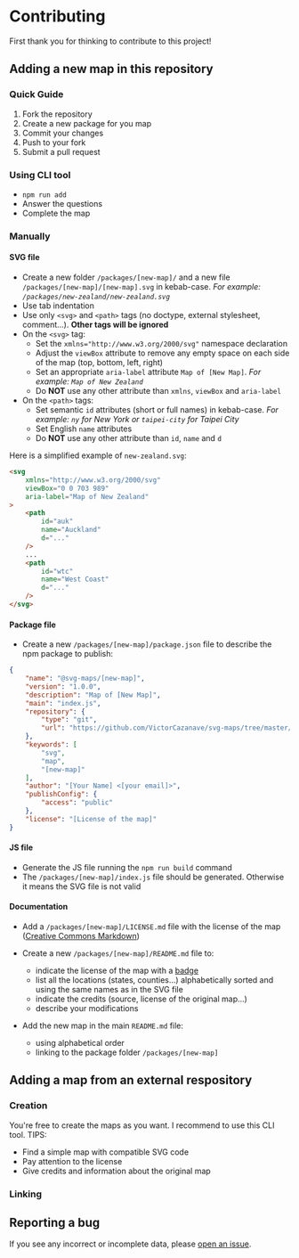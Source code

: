 # Contributing

First thank you for thinking to contribute to this project!

## Adding a new map in this repository

### Quick Guide

1. Fork the repository
2. Create a new package for you map
3. Commit your changes
4. Push to your fork
5. Submit a pull request

### Using CLI tool

* `npm run add`
* Answer the questions
* Complete the map

### Manually

#### SVG file
* Create a new folder `/packages/[new-map]/` and a new file `/packages/[new-map]/[new-map].svg` in kebab-case. _For example: `/packages/new-zealand/new-zealand.svg`_
* Use tab indentation
* Use only `<svg>` and `<path>` tags (no doctype, external stylesheet, comment...). __Other tags will be ignored__
* On the `<svg>` tag:
  * Set the `xmlns="http://www.w3.org/2000/svg"` namespace declaration
  * Adjust the `viewBox` attribute to remove any empty space on each side of the map (top, bottom, left, right)
  * Set an appropriate `aria-label` attribute `Map of [New Map]`. _For example: `Map of New Zealand`_
  * Do __NOT__ use any other attribute than `xmlns`, `viewBox` and `aria-label`
* On the `<path>` tags:
  * Set semantic `id` attributes (short or full names) in kebab-case. _For example: `ny` for New York or `taipei-city` for Taipei City_
  * Set English `name` attributes
  * Do __NOT__ use any other attribute than `id`, `name` and `d`

Here is a simplified example of `new-zealand.svg`:
```html
<svg
	xmlns="http://www.w3.org/2000/svg"
	viewBox="0 0 703 989"
	aria-label="Map of New Zealand"
> 
	<path
		id="auk"
		name="Auckland"
		d="..."
	/>
	...
	<path
		id="wtc"
		name="West Coast"
		d="..."
	/>
</svg>
```

#### Package file
* Create a new `/packages/[new-map]/package.json` file to describe the npm package to publish:
```json
{
	"name": "@svg-maps/[new-map]",
	"version": "1.0.0",
	"description": "Map of [New Map]",
	"main": "index.js",
	"repository": {
		"type": "git",
		"url": "https://github.com/VictorCazanave/svg-maps/tree/master/packages/[new-map]"
	},
	"keywords": [
		"svg",
		"map",
		"[new-map]"
	],
	"author": "[Your Name] <[your email]>",
	"publishConfig": {
		"access": "public"
	},
	"license": "[License of the map]"
}

```

#### JS file
* Generate the JS file running the `npm run build` command
* The `/packages/[new-map]/index.js` file should be generated. Otherwise it means the SVG file is not valid

#### Documentation
* Add a `/packages/[new-map]/LICENSE.md` file with the license of the map ([Creative Commons Markdown](https://github.com/idleberg/Creative-Commons-Markdown))

* Create a new `/packages/[new-map]/README.md` file to:
  * indicate the license of the map with a [badge](https://gist.github.com/lukas-h/2a5d00690736b4c3a7ba)
  * list all the locations (states, counties...) alphabetically sorted and using the same names as in the SVG file
  * indicate the credits (source, license of the original map...)
  * describe your modifications

* Add the new map in the main `README.md` file:
  * using alphabetical order
  * linking to the package folder `/packages/[new-map]`

## Adding a map from an external respository

### Creation
You're free to create the maps as you want. I recommend to use this CLI tool.
TIPS:
* Find a simple map with compatible SVG code
* Pay attention to the license
* Give credits and information about the original map

### Linking



## Reporting a bug
If you see any incorrect or incomplete data, please [open an issue](https://github.com/VictorCazanave/svg-maps/issues/new).
